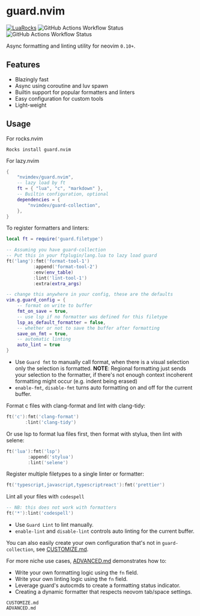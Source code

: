 # guard.nvim

[![LuaRocks](https://img.shields.io/luarocks/v/xiaoshihou514/guard.nvim?logo=lua&color=green)](https://luarocks.org/modules/xiaoshihou514/guard.nvim)
![GitHub Actions Workflow Status](https://img.shields.io/github/actions/workflow/status/nvimdev/guard.nvim/test.yml?label=tests)
![GitHub Actions Workflow Status](https://img.shields.io/github/actions/workflow/status/nvimdev/guard.nvim/ci.yml?label=lint)

Async formatting and linting utility for neovim `0.10+`.

## Features

- Blazingly fast
- Async using coroutine and luv spawn
- Builtin support for popular formatters and linters
- Easy configuration for custom tools
- Light-weight

## Usage

For rocks.nvim

```vim
Rocks install guard.nvim
```

For lazy.nvim

```lua
{
    "nvimdev/guard.nvim",
    -- lazy load by ft
    ft = { "lua", "c", "markdown" },
    -- Builtin configuration, optional
    dependencies = {
        "nvimdev/guard-collection",
    },
}
```

To register formatters and linters:

```lua
local ft = require('guard.filetype')

-- Assuming you have guard-collection
-- Put this in your ftplugin/lang.lua to lazy load guard
ft('lang'):fmt('format-tool-1')
          :append('format-tool-2')
          :env(env_table)
          :lint('lint-tool-1')
          :extra(extra_args)

-- change this anywhere in your config, these are the defaults
vim.g.guard_config = {
    -- format on write to buffer
    fmt_on_save = true,
    -- use lsp if no formatter was defined for this filetype
    lsp_as_default_formatter = false,
    -- whether or not to save the buffer after formatting
    save_on_fmt = true,
    -- automatic linting
    auto_lint = true
}
```

- Use `Guard fmt` to manually call format, when there is a visual selection only the selection is formatted. **NOTE**: Regional formatting just sends your selection to the formatter, if there's not enough context incoherent formatting might occur (e.g. indent being erased)
- `enable-fmt`, `disable-fmt` turns auto formatting on and off for the current buffer.

Format c files with clang-format and lint with clang-tidy:

```lua
ft('c'):fmt('clang-format')
       :lint('clang-tidy')
```

Or use lsp to format lua files first, then format with stylua, then lint with selene:

```lua
ft('lua'):fmt('lsp')
        :append('stylua')
        :lint('selene')
```

Register multiple filetypes to a single linter or formatter:

```lua
ft('typescript,javascript,typescriptreact'):fmt('prettier')
```

Lint all your files with `codespell`

```lua
-- NB: this does not work with formatters
ft('*'):lint('codespell')
```

- Use `Guard Lint` to lint manually.
- `enable-lint` and `disable-lint` controls auto linting for the current buffer.

You can also easily create your own configuration that's not in `guard-collection`, see [CUSTOMIZE.md](./CUSTOMIZE.md).

For more niche use cases, [ADVANCED.md](./ADVANCED.md) demonstrates how to:

- Write your own formatting logic using the `fn` field.
- Write your own linting logic using the `fn` field.
- Leverage guard's autocmds to create a formatting status indicator.
- Creating a dynamic formatter that respects neovom tab/space settings.

```{.include}
CUSTOMIZE.md
ADVANCED.md
```
